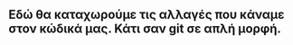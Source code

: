 Εδώ θα καταχωρούμε τις αλλαγές που κάναμε στον κώδικά μας.
Κάτι σαν git σε απλή μορφή.
-----------------------------------------